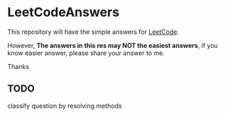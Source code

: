 # LeetCodeAnswers
This repository will have the simple answers for [LeetCode](https://leetcode.com/).

However, **The answers in this res may NOT the easiest answers**, if you know easier answer, please share your answer to me.

Thanks
## TODO
classify question by resolving methods
